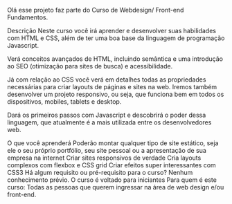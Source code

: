 Olá esse projeto faz parte do Curso de Webdesign/ Front-end Fundamentos.

Descrição
Neste curso você irá aprender e desenvolver suas habilidades com HTML e CSS, além de ter uma boa base da linguagem de programação Javascript.

Verá conceitos avançados de HTML, incluindo semântica e uma introdução ao SEO (otimização para sites de busca) e acessibilidade.

Já com relação ao CSS você verá em detalhes todas as propriedades necessárias para criar layouts de páginas e sites na web. Iremos também desenvolver um projeto responsivo, ou seja, que funciona bem em todos os dispositivos, mobiles, tablets e desktop.

Dará os primeiros passos com Javascript e descobrirá o poder dessa linguagem, que atualmente é a mais utilizada entre os desenvolvedores web.


O que você aprenderá
Poderão montar qualquer tipo de site estático, seja ele o seu próprio portfólio, seu site pessoal ou a apresentação de sua empresa na internet
Criar sites responsivos de verdade
Cria layouts complexos com flexbox e CSS grid
Criar efeitos super interessantes com CSS3
Há algum requisito ou pré-requisito para o curso?
Nenhum conhecimento prévio. O curso é voltado para iniciantes
Para quem é este curso:
Todas as pessoas que querem ingressar na área de web design e/ou front-end.